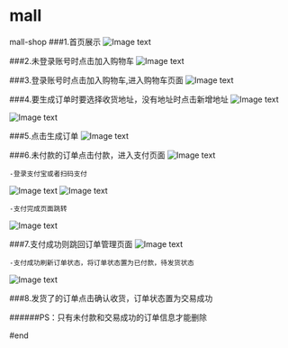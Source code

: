 # mall
mall-shop
   ###1.首页展示
![Image text](doc/shouye.png)

   ###2.未登录账号时点击加入购物车
![Image text](doc/nologin.png)

   ###3.登录账号时点击加入购物车,进入购物车页面
![Image text](doc/gowuche.png)

 ###4.要生成订单时要选择收货地址，没有地址时点击新增地址
![Image text](doc/dizhi.png)

![Image text](doc/dizhi02.png)

   ###5.点击生成订单
![Image text](doc/dingdan.png)

   ###6.未付款的订单点击付款，进入支付页面
![Image text](doc/zhifu01.png)

    -登录支付宝或者扫码支付
![Image text](doc/zhifu02.png)
![Image text](doc/zhifu04.png)

    -支付完成页面跳转
![Image text](doc/zhifu03.png)

   ###7.支付成功则跳回订单管理页面
![Image text](doc/dingdan02.png)

    -支付成功刷新订单状态，将订单状态置为已付款，待发货状态
![Image text](doc/dingdan03.png)

 ###8.发货了的订单点击确认收货，订单状态置为交易成功
 
 ######PS：只有未付款和交易成功的订单信息才能删除
 
 #end
 